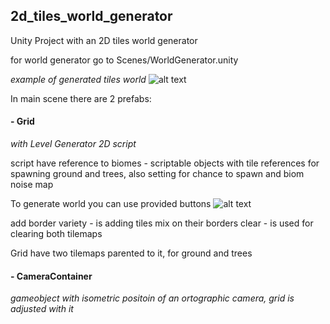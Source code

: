 ## 2d_tiles_world_generator
Unity Project with an 2D tiles world generator

for world generator go to Scenes/WorldGenerator.unity

*example of generated tiles world*
![alt text](https://github.com/PiotrCynowski/2d_tiles_world_generator/blob/master/map_example.png?raw=true)

In main scene there are 2 prefabs:
#### - Grid
*with Level Generator 2D script*

script have reference to biomes - scriptable objects with tile references for spawning ground and trees, also setting for chance to spawn and biom noise map

To generate world you can use provided buttons
![alt text](https://github.com/PiotrCynowski/2d_tiles_world_generator/blob/master/buttons.png?raw=true)

add border variety - is adding tiles mix on their borders
clear - is used for clearing both tilemaps

Grid have two tilemaps parented to it, for ground and trees

#### - CameraContainer
*gameobject with isometric positoin of an ortographic camera, grid is adjusted with it*
